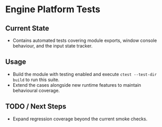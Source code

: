 # Engine Platform Tests

## Current State

- Contains automated tests covering module exports, window console behaviour, and
  the input state tracker.

## Usage

- Build the module with testing enabled and execute `ctest --test-dir build` to
  run this suite.
- Extend the cases alongside new runtime features to maintain behavioural coverage.

## TODO / Next Steps

- Expand regression coverage beyond the current smoke checks.
